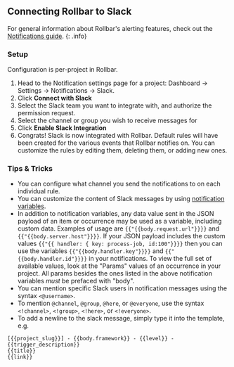 ## Connecting Rollbar to Slack

For general information about Rollbar's alerting features, check out the [Notifications guide](../notifications/). 
{: .info}

### Setup

Configuration is per-project in Rollbar.

1.  Head to the Notification settings page for a project: Dashboard ->
    Settings -> Notifications -> Slack.
2.  Click **Connect with Slack**
3.  Select the Slack team you want to integrate with, and authorize the
    permission request.
4.  Select the channel or group you wish to receive messages for
5.  Click **Enable Slack Integration**
6.  Congrats! Slack is now integrated with Rollbar. Default rules will
    have been created for the various events that Rollbar notifies on.
    You can customize the rules by editing them, deleting them, or
    adding new ones.

### Tips & Tricks

* You can configure what channel you send the notifications to on each individual rule.
* You can customize the content of Slack messages by using [notification variables](/docs/notification-variables/).
* In addition to notification variables, any data value sent in the JSON payload of an item or occurrence may be used as a variable, including custom data. Examples of usage are `{{"{{body.request.url"}}}}` and `{{"{{body.server.host"}}}}`. If your JSON payload includes the custom values `{{"{{ handler: { key: process-job, id:100"}}}}` then you can use the variables `{{"{{body.handler.key"}}}}` and `{{"{{body.handler.id"}}}}` in your notifications. To view the full set of available values, look at the "Params" values of an occurrence in your project. All params besides the ones listed in the above notification variables *must* be prefaced with "body".
* You can mention specific Slack users in notification messages using the syntax `<@username>`.
* To mention `@channel`, `@group`, `@here`, or `@everyone`, use the syntax `<!channel>`, `<!group>`, `<!here>`, or `<!everyone>`.
* To add a newline to the slack message, simply type it into the template, e.g.
```
[{{project_slug}}] - {{body.framework}} - {{level}} - {{trigger_description}}
{{title}}
{{link}}
```
